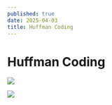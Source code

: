 ```yaml
---
published: true
date: 2025-04-03
title: Huffman Coding
---
```

# Huffman Coding

![](/media/Screenshot_20241024_113204_TikTok.jpg)

![](/articles/screenshot_1.png)
